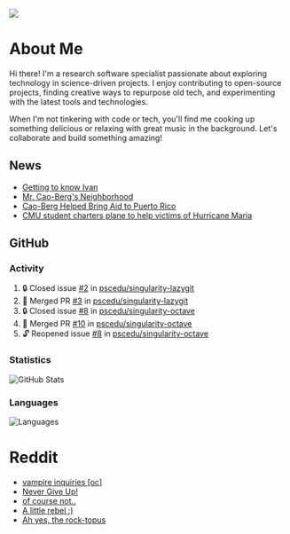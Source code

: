 ![](https://komarev.com/ghpvc/?username=icaoberg)

# About Me
Hi there! I'm a research software specialist passionate about exploring technology in science-driven projects. I enjoy contributing to open-source projects, finding creative ways to repurpose old tech, and experimenting with the latest tools and technologies.

When I'm not tinkering with code or tech, you'll find me cooking up something delicious or relaxing with great music in the background. Let's collaborate and build something amazing!

## News
* [Getting to know Ivan](https://www.psc.edu/ivan-inside-psc-spotlight-2/)
* [Mr. Cao-Berg's Neighborhood](https://www.cmu.edu/engage/about-us/news/alumni/profile-cao-berg.html)
* [Cao-Berg Helped Bring Aid to Puerto Rico](https://www.cmu.edu/piper/news/archives/2018/february/ivan-cao-berg.html)
* [CMU student charters plane to help victims of Hurricane Maria](http://thetartan.org/2017/10/30/news/puerto-rico-aid)

## GitHub
### Activity
<!--START_SECTION:activity-->
1. 🔒 Closed issue [#2](https://github.com/pscedu/singularity-lazygit/issues/2) in [pscedu/singularity-lazygit](https://github.com/pscedu/singularity-lazygit)
2. 🎉 Merged PR [#3](https://github.com/pscedu/singularity-lazygit/pull/3) in [pscedu/singularity-lazygit](https://github.com/pscedu/singularity-lazygit)
3. 🔒 Closed issue [#8](https://github.com/pscedu/singularity-octave/issues/8) in [pscedu/singularity-octave](https://github.com/pscedu/singularity-octave)
4. 🎉 Merged PR [#10](https://github.com/pscedu/singularity-octave/pull/10) in [pscedu/singularity-octave](https://github.com/pscedu/singularity-octave)
5. 🔓 Reopened issue [#8](https://github.com/pscedu/singularity-octave/issues/8) in [pscedu/singularity-octave](https://github.com/pscedu/singularity-octave)
<!--END_SECTION:activity-->

### Statistics
![GitHub Stats](https://github-readme-stats.vercel.app/api?username=icaoberg&count_private=true&show_icons=true)

### Languages
![Languages](https://github-readme-stats.vercel.app/api/top-langs/?username=icaoberg&show_icons=true&langs_count=10&hide=HTML,C,CSS,M)

# Reddit
<!-- BLOG-POST-LIST:START -->
- [vampire inquiries [oc]](https://www.reddit.com/r/u_icaoberg/comments/1705gy9/vampire_inquiries_oc/)
- [Never Give Up!](https://www.reddit.com/r/u_icaoberg/comments/13mcab5/never_give_up/)
- [of course not..](https://www.reddit.com/r/u_icaoberg/comments/13mc9h5/of_course_not/)
- [A little rebel :&rpar;](https://www.reddit.com/r/u_icaoberg/comments/13mc6yc/a_little_rebel/)
- [Ah yes, the rock-topus](https://www.reddit.com/r/u_icaoberg/comments/13mc4xk/ah_yes_the_rocktopus/)
<!-- BLOG-POST-LIST:END -->
